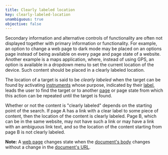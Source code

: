 ```yaml
---
title: Clearly labeled location
key: clearly-labeled-location
unambiguous: true
objective: false
---
```


Secondary information and alternative controls of functionality are often not displayed together with primary information or functionality. For example, an option to change a web page to dark mode may be placed on an options page instead of being available on every page and page state of a website. Another example is a maps application, where, instead of using GPS, an option is available in a dropdown menu to set the current location of the device. Such content should be placed in a clearly labeled location.

The location of a target is said to be _clearly labeled_ when the target can be found by activating [instruments][] whose purpose, indicated by their [label][], leads the user to find the target or to another [page][web page] or page state from which this action can be repeated until the target is found.

Whether or not the content is "clearly labeled" depends on the starting point of the search. If page A has a link with a clear label to some piece of content, then the location of the content is clearly labeled. Page B, which can be in the same website, may not have such a link or may have a link with an ambiguous link text, and so the location of the content starting from page B is not clearly labeled.

**Note:** A [web page][] changes state when the [document's body][body] changes without a change in the [document's URL][URL].

[body]: https://html.spec.whatwg.org/#dom-document-body
[label]: https://www.w3.org/TR/WCAG21/#dfn-labels
[URL]: https://url.spec.whatwg.org/#concept-url
[instruments]: #instrument 'Definition of instrument'
[web page]: #web-page-html 'Definition of web page'
